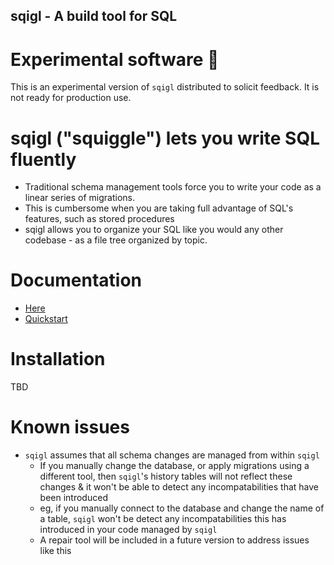 sqigl - A build tool for SQL
----------------------------

# Experimental software 🧪

This is an experimental version of `sqigl` distributed to solicit feedback. It is
not ready for production use.

# sqigl ("squiggle") lets you write SQL fluently

- Traditional schema management tools force you to write your code as a linear
    series of migrations.
- This is cumbersome when you are taking full advantage of SQL's features, such as
    stored procedures
- sqigl allows you to organize your SQL like you would any other codebase - 
    as a file tree organized by topic.

# Documentation

- [Here](https://maxbondabe.github.io/sqigl)
- [Quickstart](https://maxbondabe.github.io/sqigl/getting-started/quickstart)

# Installation

TBD

# Known issues

- `sqigl` assumes that all schema changes are managed from within `sqigl`
    - If you manually change the database, or apply migrations using a different tool,
        then `sqigl`'s history tables will not reflect these changes & it won't
        be able to detect any incompatabilities that have been introduced
    - eg, if you manually connect to the database and change the name of a table,
        `sqigl` won't be detect any incompatabilities this has introduced in your
        code managed by `sqigl`
    - A repair tool will be included in a future version to address issues like this
